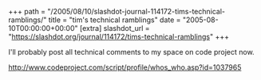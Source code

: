 +++
path = "/2005/08/10/slashdot-journal-114172-tims-technical-ramblings/"
title = "tim's technical ramblings"
date = "2005-08-10T00:00:00+00:00"
[extra]
slashdot_url = "https://slashdot.org/journal/114172/tims-technical-ramblings"
+++

<p>I'll probably post all technical comments to my space on code project now.</p>
<p><a href="http://www.codeproject.com/script/profile/whos_who.asp?id=1037965">http://www.codeproject.com/script/profile/whos_who.asp?id=1037965</a></p>

